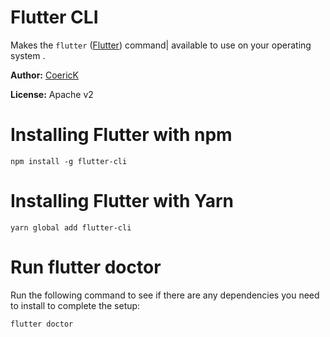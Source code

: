 # Flutter CLI

Makes the `flutter` ([Flutter](https://flutter.io)) command| available to use on your operating system .

**Author:** [CoericK](https://www.erickarroyo.com)

**License:** Apache v2

# Installing Flutter with npm

```
npm install -g flutter-cli
```

# Installing Flutter with Yarn

```
yarn global add flutter-cli
```


# Run flutter doctor
Run the following command to see if there are any dependencies you need to install to complete the setup:

```
flutter doctor
```